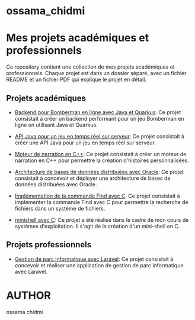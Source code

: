 # ossama_chidmi

# Mes projets académiques et professionnels

Ce repository contient une collection de mes projets académiques et professionnels. Chaque projet est dans un dossier séparé, avec un fichier README et un fichier PDF qui explique le projet en détail.

## Projets académiques

- [Backend pour Bomberman en ligne avec Java et Quarkus](./bomberman-backend-java/README.md): Ce projet consistait à créer un backend performant pour un jeu Bomberman en ligne en utilisant Java et Quarkus.

- [API Java pour un jeu en temps réel sur serveur](./game-api-quarkus/README.md): Ce projet consistait à créer une API Java pour un jeu en temps réel sur serveur.

- [Moteur de narration en C++](./storytelling-engine-cpp/README.md): Ce projet consistait à créer un moteur de narration en C++ pour permettre la création d'histoires personnalisées.


- [Architecture de bases de données distribuées avec Oracle](./distributed-db-architecture/README.md): Ce projet consistait à concevoir et déployer une architecture de bases de données distribuées avec Oracle.

- [Implémentation de la commande Find avec C](./find-command-implementation-c/README.md): Ce projet consistait à implémenter la commande Find avec C pour permettre la recherche de fichiers dans un système de fichiers.

- [minishell avec C](./minishell-sys/README.md): Ce projet a été réalisé dans le cadre de mon cours de systèmes d'exploitation. Il s'agit de la création d'un mini-shell en C.


## Projets professionnels

- [Gestion de parc informatique avec Laravel](./laravel-park-management/README.md): Ce projet consistait à concevoir et réaliser une application de gestion de parc informatique avec Laravel.


# AUTHOR
ossama chidmi
